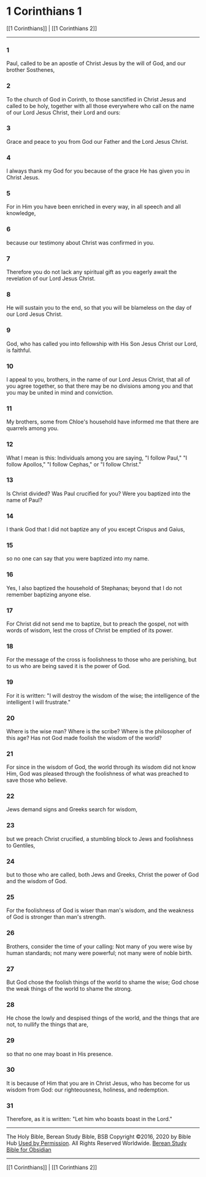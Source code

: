 # 1 Corinthians 1

[[1 Corinthians]] | [[1 Corinthians 2]]

---

### 1
Paul, called to be an apostle of Christ Jesus by the will of God, and our brother Sosthenes,

### 2
To the church of God in Corinth, to those sanctified in Christ Jesus and called to be holy, together with all those everywhere who call on the name of our Lord Jesus Christ, their Lord and ours:

### 3
Grace and peace to you from God our Father and the Lord Jesus Christ.

### 4
I always thank my God for you because of the grace He has given you in Christ Jesus.

### 5
For in Him you have been enriched in every way, in all speech and all knowledge,

### 6
because our testimony about Christ was confirmed in you.

### 7
Therefore you do not lack any spiritual gift as you eagerly await the revelation of our Lord Jesus Christ.

### 8
He will sustain you to the end, so that you will be blameless on the day of our Lord Jesus Christ.

### 9
God, who has called you into fellowship with His Son Jesus Christ our Lord, is faithful.

### 10
I appeal to you, brothers, in the name of our Lord Jesus Christ, that all of you agree together, so that there may be no divisions among you and that you may be united in mind and conviction.

### 11
My brothers, some from Chloe's household have informed me that there are quarrels among you.

### 12
What I mean is this: Individuals among you are saying, "I follow Paul," "I follow Apollos," "I follow Cephas," or "I follow Christ."

### 13
Is Christ divided? Was Paul crucified for you? Were you baptized into the name of Paul?

### 14
I thank God that I did not baptize any of you except Crispus and Gaius,

### 15
so no one can say that you were baptized into my name.

### 16
Yes, I also baptized the household of Stephanas; beyond that I do not remember baptizing anyone else.

### 17
For Christ did not send me to baptize, but to preach the gospel, not with words of wisdom, lest the cross of Christ be emptied of its power.

### 18
For the message of the cross is foolishness to those who are perishing, but to us who are being saved it is the power of God.

### 19
For it is written: "I will destroy the wisdom of the wise; the intelligence of the intelligent I will frustrate."

### 20
Where is the wise man? Where is the scribe? Where is the philosopher of this age? Has not God made foolish the wisdom of the world?

### 21
For since in the wisdom of God, the world through its wisdom did not know Him, God was pleased through the foolishness of what was preached to save those who believe.

### 22
Jews demand signs and Greeks search for wisdom,

### 23
but we preach Christ crucified, a stumbling block to Jews and foolishness to Gentiles,

### 24
but to those who are called, both Jews and Greeks, Christ the power of God and the wisdom of God.

### 25
For the foolishness of God is wiser than man's wisdom, and the weakness of God is stronger than man's strength.

### 26
Brothers, consider the time of your calling: Not many of you were wise by human standards; not many were powerful; not many were of noble birth.

### 27
But God chose the foolish things of the world to shame the wise; God chose the weak things of the world to shame the strong.

### 28
He chose the lowly and despised things of the world, and the things that are not, to nullify the things that are,

### 29
so that no one may boast in His presence.

### 30
It is because of Him that you are in Christ Jesus, who has become for us wisdom from God: our righteousness, holiness, and redemption.

### 31
Therefore, as it is written: "Let him who boasts boast in the Lord."

---

The Holy Bible, Berean Study Bible, BSB
Copyright ©2016, 2020 by Bible Hub
[Used by Permission](https://berean.bible/terms.htm). All Rights Reserved Worldwide.
[Berean Study Bible for Obsidian](https://github.com/gapmiss/berean-study-bible-for-obsidian)

---

[[1 Corinthians]] | [[1 Corinthians 2]]

